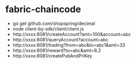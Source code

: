 # fabric-chaincode
* go get github.com/shopspring/decimal
* node client-by-sdk/client/client.js
* http://xxxx:8081/createAccount?amt=100&account=abc
* http://xxxx:8081/queryAccount?account=abc
* http://xxxx:8081/trading?from=abc&to=abc1&amt=33
* http://xxxx:8081/reward?to=abc&amt=8.2
* http://xxxx:8081/createPubAndPriKey
